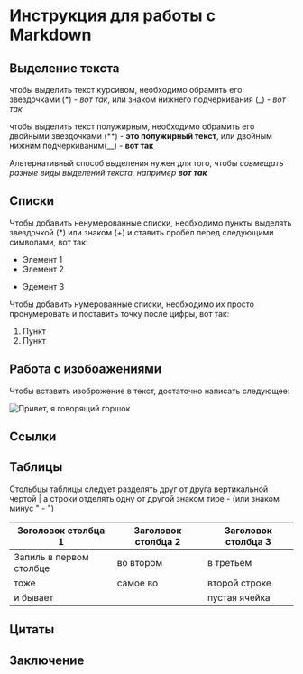 # Инструкция для работы с Markdown

## Выделение текста

чтобы выделить текст курсивом, необходимо обрамить его звездочками (*) - *вот так*, или знаком нижнего подчеркивания (_) - _вот так_

чтобы выделить текст полужирным, необходимо обрамить его двойными звездочками (**) - **это полужирный текст**, или двойным нижним подчеркиваним(__) - __вот так__

Альтернативный способ выделения нужен для того, чтобы _совмещать разные виды выделений текста, например **вот так**_

## Списки

Чтобы добавить ненумерованные списки, необходимо пункты выделять звездочкой (*) или знаком (+) и ставить пробел перед следующими символами, вот так:
* Элемент 1
* Элемент 2
+ Эдемент 3


Чтобы добавить нумерованные списки, необходимо их просто пронумеровать и поставить точку после цифры, вот так:
1. Пункт
2. Пункт

## Работа с изобоажениями

Чтобы вставить изоброжение в текст, достаточно написать следующее:

![Привет, я говорящий горшок](gorshok.jpg)

## Ссылки

## Таблицы

Стольбцы таблицы следует разделять друг от друга вертикальной чертой | 
а строки отделять одну от другой знаком тире - (или знаком минус " - ")


|Зоголовок столбца 1|Заголовок столбца 2|Заголовок столбца 3|
|--|---|--|
|Запиль в первом столбце|во втором|в третьем|
|тоже|самое во |второй строке|
|и бывает ||пустая ячейка|


## Цитаты

## Заключение